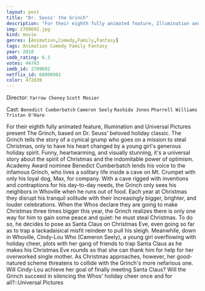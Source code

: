 ```yaml
---
layout: post
title: "Dr. Seuss' the Grinch"
description: "For their eighth fully animated feature, Illumination and Universal Pictures present The Grinch, based on Dr. Seuss' beloved holiday classic. The Grinch tells the story of a cynical grump who goes on a mission to steal Christmas, only to have his heart changed by a young girl's generous holiday spirit. Funny, heartwarming, and visually stunning, it's a universal story about the spirit of Christmas and the .."
img: 2709692.jpg
kind: movie
genres: [Animation,Comedy,Family,Fantasy]
tags: Animation Comedy Family Fantasy 
year: 2018
imdb_rating: 6.3
votes: 44743
imdb_id: 2709692
netflix_id: 60000901
color: 472d30
---
```

Director: `Yarrow Cheney` `Scott Mosier`  

Cast: `Benedict Cumberbatch` `Cameron Seely` `Rashida Jones` `Pharrell Williams` `Tristan O'Hare` 

For their eighth fully animated feature, Illumination and Universal Pictures present The Grinch, based on Dr. Seuss' beloved holiday classic. The Grinch tells the story of a cynical grump who goes on a mission to steal Christmas, only to have his heart changed by a young girl's generous holiday spirit. Funny, heartwarming, and visually stunning, it's a universal story about the spirit of Christmas and the indomitable power of optimism. Academy Award nominee Benedict Cumberbatch lends his voice to the infamous Grinch, who lives a solitary life inside a cave on Mt. Crumpet with only his loyal dog, Max, for company. With a cave rigged with inventions and contraptions for his day-to-day needs, the Grinch only sees his neighbors in Whoville when he runs out of food. Each year at Christmas they disrupt his tranquil solitude with their increasingly bigger, brighter, and louder celebrations. When the Whos declare they are going to make Christmas three times bigger this year, the Grinch realizes there is only one way for him to gain some peace and quiet: he must steal Christmas. To do so, he decides to pose as Santa Claus on Christmas Eve, even going so far as to trap a lackadaisical misfit reindeer to pull his sleigh. Meanwhile, down in Whoville, Cindy-Lou Who (Cameron Seely), a young girl overflowing with holiday cheer, plots with her gang of friends to trap Santa Claus as he makes his Christmas Eve rounds so that she can thank him for help for her overworked single mother. As Christmas approaches, however, her good-natured scheme threatens to collide with the Grinch's more nefarious one. Will Cindy-Lou achieve her goal of finally meeting Santa Claus? Will the Grinch succeed in silencing the Whos' holiday cheer once and for all?::Universal Pictures